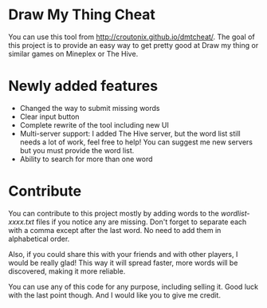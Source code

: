 # Draw My Thing Cheat
You can use this tool from http://croutonix.github.io/dmtcheat/. The goal of this project is to provide an easy way to get pretty good at Draw my thing or similar games on Mineplex or The Hive.

# Newly added features
- Changed the way to submit missing words
- Clear input button
- Complete rewrite of the tool including new UI
- Multi-server support: I added The Hive server, but the word list still needs a lot of work, feel free to help! You can suggest me new servers but you must provide the word list.
- Ability to search for more than one word

# Contribute
You can contribute to this project mostly by adding words to the _wordlist-xxxx.txt_ files if you notice any are missing. Don't forget to separate each with a comma except after the last word. No need to add them in alphabetical order.

Also, if you could share this with your friends and with other players, I would be really glad! This way it will spread faster, more words will be discovered, making it more reliable.

You can use any of this code for any purpose, including selling it. Good luck with the last point though. And I would like you to give me credit.
